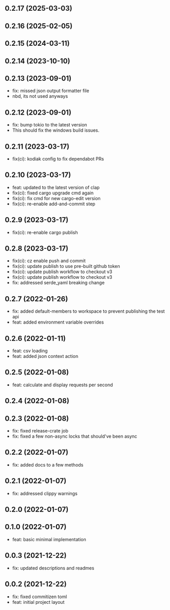 ## 0.2.17 (2025-03-03)

## 0.2.16 (2025-02-05)

## 0.2.15 (2024-03-11)

## 0.2.14 (2023-10-10)

## 0.2.13 (2023-09-01)


- fix: missed json output formatter file
- nbd, its not used anyways

## 0.2.12 (2023-09-01)


- fix: bump tokio to the latest version
- This should fix the windows build issues.

## 0.2.11 (2023-03-17)


- fix(ci): kodiak config to fix dependabot PRs

## 0.2.10 (2023-03-17)


- feat: updated to the latest version of clap
- fix(ci): fixed cargo upgrade cmd again
- fix(ci): fix cmd for new cargo-edit version
- fix(ci): re-enable add-and-commit step

## 0.2.9 (2023-03-17)


- fix(ci): re-enable cargo publish

## 0.2.8 (2023-03-17)


- fix(ci): cz enable push and commit
- fix(ci): update publish to use pre-built github token
- fix(ci): update publish workflow to checkout v3
- fix(ci): update publish workflow to checkout v3
- fix: addressed serde_yaml breaking change

## 0.2.7 (2022-01-26)


- fix: added default-members to workspace to prevent publishing the test api
- feat: added environment variable overrides

## 0.2.6 (2022-01-11)


- feat: csv loading
- feat: added json context action

## 0.2.5 (2022-01-08)


- feat: calculate and display requests per second

## 0.2.4 (2022-01-08)

## 0.2.3 (2022-01-08)


- fix: fixed release-crate job
- fix: fixed a few non-async locks that should've been async

## 0.2.2 (2022-01-07)


- fix: added docs to a few methods

## 0.2.1 (2022-01-07)


- fix: addressed clippy warnings

## 0.2.0 (2022-01-07)

## 0.1.0 (2022-01-07)


- feat: basic minimal implementation

## 0.0.3 (2021-12-22)


- fix: updated descriptions and readmes

## 0.0.2 (2021-12-22)


- fix: fixed commitizen toml
- feat: initial project layout
